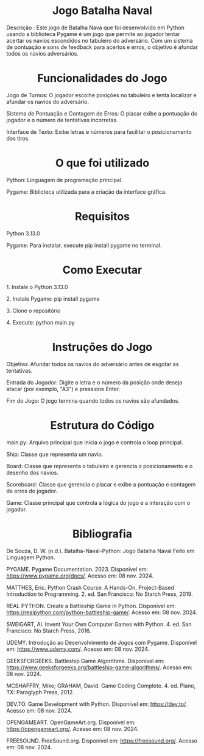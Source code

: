 <h1 align="center"> Jogo Batalha Naval </h1>

Descrição : Este jogo de Batalha Nava que foi desenvolvido em Python usando a biblioteca Pygame é um jogo que permite ao jogador tentar acertar os navios escondidos no tabuleiro do adversário. Com um sistema de pontuação e sons de feedback para acertos e erros, o objetivo é afundar todos os navios adversários.

<h1 align="center"> Funcionalidades do Jogo </h1>

<p> Jogo de Turnos: O jogador escolhe posições no tabuleiro e tenta localizar e afundar os navios do adversário. <br>
<p> Sistema de Pontuação e Contagem de Erros: O placar exibe a pontuação do jogador e o número de tentativas incorretas. <br>
<p> Interface de Texto: Exibe letras e números para facilitar o posicionamento dos tiros. <br>

<h1 align="center"> O que foi utilizado </h1>

<p> Python: Linguagem de programação principal. <br>
<p> Pygame: Biblioteca utilizada para a criação da interface gráfica. <br>

<h1 align="center"> Requisitos </h1>

<p> Python 3.13.0 <br>
<p> Pygame: Para instalar, execute pip install pygame no terminal. <br>

<h1 align="center"> Como Executar </h1>

<p> 1. Instale o Python 3.13.0 <br>
<p> 2. Instale Pygame: pip install pygame <br>
<p> 3. Clone o repositório <br>
<p> 4. Execute: python main.py <br>

<h1 align="center"> Instruções do Jogo </h1>

<p> Objetivo: Afundar todos os navios do adversário antes de esgotar as tentativas. <br>
<p> Entrada do Jogador: Digite a letra e o número da posição onde deseja atacar (por exemplo, "A3") e pressione Enter. <br>
<p> Fim do Jogo: O jogo termina quando todos os navios são afundados. <br>

<h1 align="center"> Estrutura do Código </h1>

<p> main.py: Arquivo principal que inicia o jogo e controla o loop principal. <br>
<p> Ship: Classe que representa um navio. <br>
<p> Board: Classe que representa o tabuleiro e gerencia o posicionamento e o desenho dos navios. <br>
<p> Scoreboard: Classe que gerencia o placar e exibe a pontuação e contagem de erros do jogador. <br>
<p> Game: Classe principal que controla a lógica do jogo e a interação com o jogador. <br>


<h1 align="center"> Bibliografia </h1>

De Souza, D. W. (n.d.). Batalha-Naval-Python: Jogo Batalha Naval Feito em Linguagem Python.

PYGAME. Pygame Documentation. 2023. Disponível em: https://www.pygame.org/docs/. Acesso em: 08 nov. 2024.

MATTHES, Eric. Python Crash Course: A Hands-On, Project-Based Introduction to Programming. 2. ed. San Francisco: No Starch Press, 2019.

REAL PYTHON. Create a Battleship Game in Python. Disponível em: https://realpython.com/python-battleship-game/. Acesso em: 08 nov. 2024.

SWEIGART, Al. Invent Your Own Computer Games with Python. 4. ed. San Francisco: No Starch Press, 2016.

UDEMY. Introdução ao Desenvolvimento de Jogos com Pygame. Disponível em: https://www.udemy.com/. Acesso em: 08 nov. 2024.

GEEKSFORGEEKS. Battleship Game Algorithms. Disponível em: https://www.geeksforgeeks.org/battleship-game-algorithms/. Acesso em: 08 nov. 2024.

MCSHAFFRY, Mike; GRAHAM, David. Game Coding Complete. 4. ed. Plano, TX: Paraglyph Press, 2012.

DEV.TO. Game Development with Python. Disponível em: https://dev.to/. Acesso em: 08 nov. 2024.

OPENGAMEART. OpenGameArt.org. Disponível em: https://opengameart.org/. Acesso em: 08 nov. 2024.

FREESOUND. FreeSound.org. Disponível em: https://freesound.org/. Acesso em: 08 nov. 2024.
